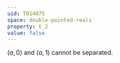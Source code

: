 ```yaml
---
uid: T014875
space: double-pointed-reals
property: t_2
value: false
---
```

$(a,0)$ and $(a,1)$ cannot be separated.

